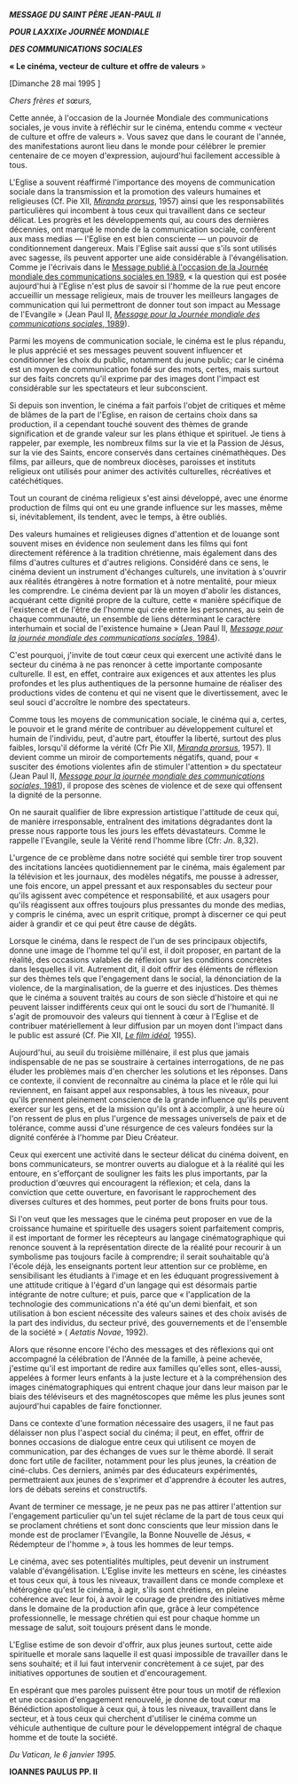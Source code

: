 ***MESSAGE DU SAINT PÈRE JEAN-PAUL II***

***POUR LA******XXIXe JOURNÉE MONDIALE***

***DES COMMUNICATIONS SOCIALES***

**« Le cinéma, vecteur de culture et offre de valeurs** »

\[Dimanche 28 mai 1995 \]

*Chers frères et sœurs,*

Cette année, à l'occasion de la Journée Mondiale des communications sociales, je vous invite à réfléchir sur le cinéma, entendu comme « vecteur de culture et offre de valeurs ». Vous savez que dans le courant de l'année, des manifestations auront lieu dans le monde pour célébrer le premier centenaire de ce moyen d'expression, aujourd'hui facilement accessible à tous.

L'Eglise a souvent réaffirmé l'importance des moyens de communication sociale dans la transmission et la promotion des valeurs humaines et religieuses (Cf. Pie XII, *[Miranda prorsus](/content/pius-xii/fr/encyclicals/documents/hf_p-xii_enc_08091957_miranda-prorsus.html)*, 1957) ainsi que les responsabilités particulières qui incombent à tous ceux qui travaillent dans ce secteur délicat. Les progrès et les développements qui, au cours des dernières décennies, ont marqué le monde de la communication sociale, confèrent aux mass medias — l'Eglise en est bien consciente — un pouvoir de conditionnement dangereux. Mais l'Eglise sait aussi que s'ils sont utilisés avec sagesse, ils peuvent apporter une aide considérable à l'évangélisation. Comme je l'écrivais dans le [Message publié à l'occasion de la Journée mondiale des communications sociales en 1989](/content/john-paul-ii/fr/messages/communications/documents/hf_jp-ii_mes_24011989_world-communications-day.html), « la question qui est posée aujourd'hui à l'Eglise n'est plus de savoir si l'homme de la rue peut encore accueillir un message religieux, mais de trouver les meilleurs langages de communication qui lui permettront de donner tout son impact au Message de l'Evangile » (Jean Paul II, [*Message pour la Journée mondiale des communications sociales*, 1989](/content/pius-xii/fr/encyclicals/documents/hf_p-xii_enc_08091957_miranda-prorsus.html)).

Parmi les moyens de communication sociale, le cinéma est le plus répandu, le plus apprécié et ses messages peuvent souvent influencer et conditionner les choix du public, notamment du jeune public; car le cinéma est un moyen de communication fondé sur des mots, certes, mais surtout sur des faits concrets qu'il exprime par des images dont l'impact est considérable sur les spectateurs et leur subconscient.

Si depuis son invention, le cinéma a fait parfois l'objet de critiques et même de blâmes de la part de l'Eglise, en raison de certains choix dans sa production, il a cependant touché souvent des thèmes de grande signification et de grande valeur sur les plans éthique et spirituel. Je tiens à rappeler, par exemple, les nombreux films sur la vie et la Passion de Jésus, sur la vie des Saints, encore conservés dans certaines cinémathèques. Des films, par ailleurs, que de nombreux diocèses, paroisses et instituts religieux ont utilisés pour animer des activités culturelles, récréatives et catéchétiques.

Tout un courant de cinéma religieux s'est ainsi développé, avec une énorme production de films qui ont eu une grande influence sur les masses, même si, inévitablement, ils tendent, avec le temps, à être oubliés.

Des valeurs humaines et religieuses dignes d'attention et de louange sont souvent mises en évidence non seulement dans les films qui font directement référence à la tradition chrétienne, mais également dans des films d'autres cultures et d'autres religions. Considéré dans ce sens, le cinéma devient un instrument d'échanges culturels, une invitation à s'ouvrir aux réalités étrangères à notre formation et à notre mentalité, pour mieux les comprendre. Le cinéma devient par là un moyen d'abolir les distances, acquérant cette dignité propre de la culture, cette « manière spécifique de l'existence et de l'être de l'homme qui crée entre les personnes, au sein de chaque communauté, un ensemble de liens déterminant le caractère interhumain et social de l'existence humaine » (Jean Paul II, [*Message pour la journée mondiale des communications sociales*, 1984](/content/john-paul-ii/fr/messages/communications/documents/hf_jp-ii_mes_24051984_world-communications-day.html)).

C'est pourquoi, j'invite de tout cœur ceux qui exercent une activité dans le secteur du cinéma à ne pas renoncer à cette importante composante culturelle. Il est, en effet, contraire aux exigences et aux attentes les plus profondes et les plus authentiques de la personne humaine de réaliser des productions vides de contenu et qui ne visent que le divertissement, avec le seul souci d'accroître le nombre des spectateurs.

Comme tous les moyens de communication sociale, le cinéma qui a, certes, le pouvoir et le grand mérite de contribuer au développement culturel et humain de l'individu, peut, d'autre part, étouffer la liberté, surtout des plus faibles, lorsqu'il déforme la vérité (Cfr Pie XII, *[Miranda prorsus](/content/pius-xii/fr/encyclicals/documents/hf_p-xii_enc_08091957_miranda-prorsus.html)*, 1957). Il devient comme un miroir de comportements négatifs, quand, pour « susciter des émotions violentes afin de stimuler l'attention » du spectateur (Jean Paul II, [*Message pour la journée mondiale des communications sociales,* 1981](/content/john-paul-ii/fr/messages/communications/documents/hf_jp-ii_mes_10051981_world-communications-day.html)), il propose des scènes de violence et de sexe qui offensent la dignité de la personne.

On ne saurait qualifier de libre expression artistique l'attitude de ceux qui, de manière irresponsable, entraînent des imitations dégradantes dont la presse nous rapporte tous les jours les effets dévastateurs. Comme le rappelle l'Evangile, seule la Vérité rend l'homme libre (Cfr: *Jn*. 8,32).

L'urgence de ce problème dans notre société qui semble tirer trop souvent des incitations lancées quotidiennement par le cinéma, mais également par la télévision et les journaux, des modèles négatifs, me pousse à adresser, une fois encore, un appel pressant et aux responsables du secteur pour qu'ils agissent avec compétence et responsabilité, et aux usagers pour qu'ils réagissent aux offres toujours plus pressantes du monde des medias, y compris le cinéma, avec un esprit critique, prompt à discerner ce qui peut aider à grandir et ce qui peut être cause de dégâts.

Lorsque le cinéma, dans le respect de l'un de ses principaux objectifs, donne une image de l'homme tel qu'il est, il doit proposer, en partant de la réalité, des occasions valables de réflexion sur les conditions concrètes dans lesquelles il vit. Autrement dit, il doit offrir des éléments de réflexion sur des thèmes tels que l'engagement dans le social, la dénonciation de la violence, de la marginalisation, de la guerre et des injustices. Des thèmes que le cinéma a souvent traités au cours de son siècle d'histoire et qui ne peuvent laisser indifférents ceux qui ont le souci du sort de l'humanité. Il s'agit de promouvoir des valeurs qui tiennent à cœur à l'Eglise et de contribuer matériellement à leur diffusion par un moyen dont l'impact dans le public est assuré (Cf. Pie XII, *[Le film idéal](/content/pius-xii/fr/apost_exhortations/documents/hf_p-xii_exh_25101955_ideal-film.html),* 1955).

Aujourd'hui, au seuil du troisième millénaire, il est plus que jamais indispensable de ne pas se soustraire à certaines interrogations, de ne pas éluder les problèmes mais d'en chercher les solutions et les réponses. Dans ce contexte, il convient de reconnaître au cinéma la place et le rôle qui lui reviennent, en faisant appel aux responsables, à tous les niveaux, pour qu'ils prennent pleinement conscience de la grande influence qu'ils peuvent exercer sur les gens, et de la mission qu'ils ont à accomplir, à une heure où l'on ressent de plus en plus l'urgence de messages universels de paix et de tolérance, comme aussi d'une résurgence de ces valeurs fondées sur la dignité conférée à l'homme par Dieu Créateur.

Ceux qui exercent une activité dans le secteur délicat du cinéma doivent, en bons communicateurs, se montrer ouverts au dialogue et à la réalité qui les entoure, en s'efforçant de souligner les faits les plus importants, par la production d'œuvres qui encouragent la réflexion; et cela, dans la conviction que cette ouverture, en favorisant le rapprochement des diverses cultures et des hommes, peut porter de bons fruits pour tous.

Si l'on veut que les messages que le cinéma peut proposer en vue de la croissance humaine et spirituelle des usagers soient parfaitement compris, il est important de former les récepteurs au langage cinématographique qui renonce souvent à la représentation directe de la réalité pour recourir à un symbolisme pas toujours facile à comprendre; il serait souhaitable qu'à l'école déjà, les enseignants portent leur attention sur ce problème, en sensibilisant les étudiants à l'image et en les éduquant progressivement à une attitude critique à l'égard d'un langage qui est désormais partie intégrante de notre culture; et puis, parce que « l'application de la technologie des communications n'a été qu'un demi bienfait, et son utilisation à bon escient nécessite des valeurs saines et des choix avisés de la part des individus, du secteur privé, des gouvernements et de l'ensemble de la société » ( *Aetatis Novae*, 1992).

Alors que résonne encore l'écho des messages et des réflexions qui ont accompagné la célébration de l'Année de la famille, à peine achevée, j'estime qu'il est important de redire aux familles qu'elles sont, elles-aussi, appelées à former leurs enfants à la juste lecture et à la compréhension des images cinématographiques qui entrent chaque jour dans leur maison par le biais des téléviseurs et des magnétoscopes que même les plus jeunes sont aujourd'hui capables de faire fonctionner.

Dans ce contexte d'une formation nécessaire des usagers, il ne faut pas délaisser non plus l'aspect social du cinéma; il peut, en effet, offrir de bonnes occasions de dialogue entre ceux qui utilisent ce moyen de communication, par des échanges de vues sur le thème abordé. Il serait donc fort utile de faciliter, notamment pour les plus jeunes, la création de ciné-clubs. Ces derniers, animés par des éducateurs expérimentés, permettraient aux jeunes de s'exprimer et d'apprendre à écouter les autres, lors de débats sereins et constructifs.

Avant de terminer ce message, je ne peux pas ne pas attirer l'attention sur l'engagement particulier qu'un tel sujet réclame de la part de tous ceux qui se proclament chrétiens et sont donc conscients que leur mission dans le monde est de proclamer l'Evangile, la Bonne Nouvelle de Jésus, « Rédempteur de l'homme », à tous les hommes de leur temps.

Le cinéma, avec ses potentialités multiples, peut devenir un instrument valable d'évangélisation. L'Eglise invite les metteurs en scène, les cinéastes et tous ceux qui, à tous les niveaux, travaillent dans ce monde complexe et hétérogène qu'est le cinéma, à agir, s'ils sont chrétiens, en pleine cohérence avec leur foi, à avoir le courage de prendre des initiatives même dans le domaine de la production afin que, grâce à leur compétence professionnelle, le message chrétien qui est pour chaque homme un message de salut, soit toujours présent dans le monde.

L'Eglise estime de son devoir d'offrir, aux plus jeunes surtout, cette aide spirituelle et morale sans laquelle il est quasi impossible de travailler dans le sens souhaité; et il lui faut intervenir concrètement à ce sujet, par des initiatives opportunes de soutien et d'encouragement.

En espérant que mes paroles puissent être pour tous un motif de réflexion et une occasion d'engagement renouvelé, je donne de tout cœur ma Bénédiction apostolique à ceux qui, à tous les niveaux, travaillent dans le secteur, et à tous ceux qui cherchent d'utiliser le cinéma comme un véhicule authentique de culture pour le développement intégral de chaque homme et de toute la société.

*Du Vatican, le 6 janvier 1995.*

**IOANNES PAULUS PP. II**